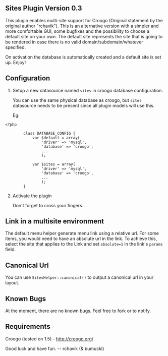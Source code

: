 Sites Plugin Version 0.3
------------------------

This plugin enables multi-site support for Croogo (Original statement by the original author "rchavik"). This is an alternative version with a simpler and more comfortable GUI, some bugfixes and the possibility to choose a default site on your own. The default site represents the site that is going to be rendered in case there is no valid domain/subdomain/whatever specified.

On activation the database is automatically created and a default site is set up. Enjoy!

Configuration
-------------

1. Setup a new datasource named `sites` in croogo database configuration.

   You can use the same physical database as croogo, but `sites` datasource
   needs to be present since all plugin models will use this.

   Eg:

```
<?php

		class DATABASE_CONFIG {
			var $default = array(
				'driver' => 'mysql',
				'database' => 'croogo',
				...
				);

			var $sites = array(
				'driver' => 'mysql',
				'database' => 'croogo',
				...
				);
		}
```

2. Activate the plugin

   Don't forget to cross your fingers.

Link in a multisite environment
-------------------------------

The default menu helper generate menu link using a relative url. For some items,
you would need to have an absolute url in the link.  To achieve this, select the
site that applies to the Link and set `absolute=1` in the link's `params` field.

Canonical Url
-------------

You can use `SitesHelper::canonical()` to output a canonical url in your layout.


Known Bugs
----------

At the moment, there are no known bugs. Feel free to fork or to notify.

Requirements
------------

Croogo (tested on 1.5) - http://croogo.org/

Good luck and have fun.
-- rchavik (& bumuckl)
